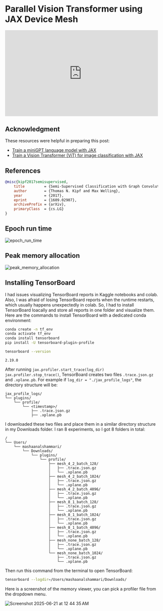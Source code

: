 # Parallel Vision Transformer using JAX Device Mesh

<head>
  <link rel="stylesheet" href="https://cdn.jsdelivr.net/npm/katex@0.16.8/dist/katex.min.css">
  <script src="https://cdn.jsdelivr.net/npm/katex@0.16.8/dist/katex.min.js"></script>
  <script src="https://cdn.jsdelivr.net/npm/katex@0.16.8/dist/contrib/auto-render.min.js"></script>
</head>

<div style="position: relative; padding-bottom: 56.25%; height: 0; overflow: hidden;">
  <iframe style="position: absolute; top: 0; left: 0; width: 100%; height: 100%;" src="https://www.youtube.com/embed/G6c6zk0RhRM" frameborder="0" allowfullscreen></iframe>
</div>



## Acknowledgment
These resources were helpful in preparing this post:
  - [Train a miniGPT language model with JAX](https://docs.jaxstack.ai/en/latest/JAX_for_LLM_pretraining.html)
  - [Train a Vision Transformer (ViT) for image classification with JAX](https://docs.jaxstack.ai/en/latest/JAX_Vision_transformer.html)

## References
```bibtex
@misc{kipf2017semisupervised,
    title         = {Semi-Supervised Classification with Graph Convolutional Networks},
    author        = {Thomas N. Kipf and Max Welling},
    year          = {2017},
    eprint        = {1609.02907},
    archivePrefix = {arXiv},
    primaryClass  = {cs.LG}
}
```

## Epoch run time
![epoch_run_time](https://github.com/user-attachments/assets/3f316f0a-bef7-4d9e-83a2-33dae47c7e06)

## Peak memory allocation
![peak_memory_allocation](https://github.com/user-attachments/assets/d9d881b8-c38c-4878-9897-82d83c914e1d)

## Installing TensorBoard

I had issues visualizing TensorBoard reports in Kaggle notebooks and colab. Also, I was afraid of losing TensorBoard reports when the runtime restarts, which usually happens unexpectedly in colab. So, I had to install TensorBoard loacally and store all reports in one folder and visualize them. Here are the commands to install TensorBoard with a dedicated conda environment:

```bash
conda create -n tf_env
conda activate tf_env
conda install tensorboard
pip install -U tensorboard-plugin-profile
```

```bash
tensorboard --version
```

```console
2.19.0
```

After running `jax.profiler.start_trace(log_dir)` `jax.profiler.stop_trace()`, TensorBoard creates two files `.trace.json.gz` and `.xplane.pb`. For example if `log_dir = "./jax_profile_logs"`, the directory structure will be:

```
jax_profile_logs/
└── plugins/
    └── profile/
        └── <timestamp>/
            ├── .trace.json.gz
            ├── .xplane.pb
```

I downloaded these two files and place them in a similar directory structure in my Downloads folder. I ran 8 experiments, so I got 8 folders in total:

```
/
└── Users/
    └── mashaanalshammari/
        └── Downloads/
            └── plugins/
                └── profile/
                    ├── mesh_4_2_batch_128/
                    │   ├── .trace.json.gz
                    │   └── .xplane.pb
                    ├── mesh_4_2_batch_1024/
                    │   ├── .trace.json.gz
                    │   └── .xplane.pb
                    ├── mesh_4_2_batch_4096/
                    │   ├── .trace.json.gz
                    │   └── .xplane.pb
                    ├── mesh_8_1_batch_128/
                    │   ├── .trace.json.gz
                    │   └── .xplane.pb
                    ├── mesh_8_1_batch_1024/
                    │   ├── .trace.json.gz
                    │   └── .xplane.pb
                    ├── mesh_8_1_batch_4096/
                    │   ├── .trace.json.gz
                    │   └── .xplane.pb
                    ├── mesh_none_batch_128/
                    │   ├── .trace.json.gz
                    │   └── .xplane.pb
                    └── mesh_none_batch_1024/
                        ├── .trace.json.gz
                        └── .xplane.pb
```

Then run this command from the terminal to open TensorBoard:

```bash
tensorboard --logdir=/Users/mashaanalshammari/Downloads/
```

Here is a screenshot of the memory viewer, you can pick a profiler file from the dropdown menu.

![Screenshot 2025-06-21 at 12 44 35 AM](https://github.com/user-attachments/assets/03e2e861-ddc0-46e3-9121-cec6d1cc65d2)




<script>
  document.addEventListener("DOMContentLoaded", function() {
    renderMathInElement(document.body, {
      delimiters: [
        {left: '$$', right: '$$', display: true}, // Display math (e.g., equations on their own line)
        {left: '$', right: '$', display: false},  // Inline math (e.g., within a sentence)
        {left: '\\(', right: '\\)', display: false}, // Another way to write inline math
        {left: '\\[', right: '\\]', display: true}   // Another way to write display math
      ]
    });
  });
</script>
